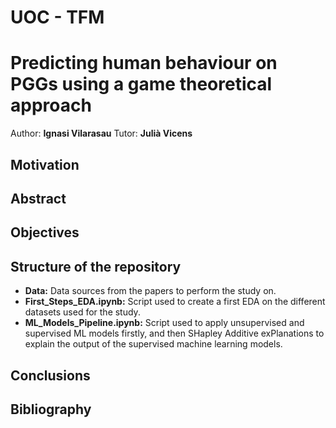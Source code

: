 # UOC - TFM 
# Predicting human behaviour on PGGs using a game theoretical approach

Author: **Ignasi Vilarasau**
Tutor: **Julià Vicens**

## Motivation


## Abstract


## Objectives


## Structure of the repository

* **Data:** Data sources from the papers to perform the study on.
* **First_Steps_EDA.ipynb:** Script used to create a first EDA on the different datasets used for the study.
* **ML_Models_Pipeline.ipynb:** Script used to apply unsupervised and supervised ML models firstly, and then SHapley Additive exPlanations to explain the output of the supervised machine learning models.

## Conclusions

## Bibliography

